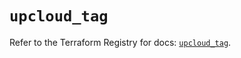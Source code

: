 # `upcloud_tag`

Refer to the Terraform Registry for docs: [`upcloud_tag`](https://registry.terraform.io/providers/upcloudltd/upcloud/5.12.0/docs/resources/tag).
